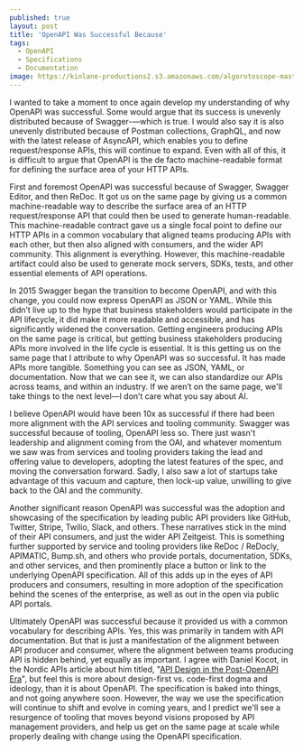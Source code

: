 ```yaml
---
published: true
layout: post
title: 'OpenAPI Was Successful Because'
tags:
  - OpenAPI
  - Specifications
  - Documentation
image: https://kinlane-productions2.s3.amazonaws.com/algorotoscope-master/yellow-journalism-old-remington-typewriter.jpg
---
```

I wanted to take a moment to once again develop my understanding of why OpenAPI was successful. Some would argue that its success is unevenly distributed because of Swagger-—which is true. I would also say it is also unevenly distributed because of Postman collections, GraphQL, and now with the latest release of AsyncAPI, which enables you to define request/response APIs, this will continue to expand. Even with all of this, it is difficult to argue that OpenAPI is the de facto machine-readable format for defining the surface area of your HTTP APIs.

First and foremost OpenAPI was successful because of Swagger, Swagger Editor, and then ReDoc. It got us on the same page by giving us a common machine-readable way to describe the surface area of an HTTP request/response API that could then be used to generate human-readable. This machine-readable contract gave us a single focal point to define our HTTP APIs in a common vocabulary that aligned teams producing APIs with each other, but then also aligned with consumers, and the wider API community. This alignment is everything. However, this machine-readable artifact could also be used to generate mock servers, SDKs, tests, and other essential elements of API operations.

In 2015 Swagger began the transition to become OpenAPI, and with this change, you could now express OpenAPI as JSON or YAML. While this didn’t live up to the hype that business stakeholders would participate in the API lifecycle, it did make it more readable and accessible, and has significantly widened the conversation. Getting engineers producing APIs on the same page is critical, but getting business stakeholders producing APIs more involved in the life cycle is essential. It is this getting us on the same page that I attribute to why OpenAPI was so successful. It has made APIs more tangible. Something you can see as JSON, YAML, or documentation. Now that we can see it, we can also standardize our APIs across teams, and within an industry. If we aren’t on the same page, we'll take things to the next level—I don’t care what you say about AI.

I believe OpenAPI would have been 10x as successful if there had been more alignment with the API services and tooling community. Swagger was successful because of tooling, OpenAPI less so. There just wasn't leadership and alignment coming from the OAI, and whatever momentum we saw was from services and tooling providers taking the lead and offering value to developers, adopting the latest features of the spec, and moving the conversation forward. Sadly, I also saw a lot of startups take advantage of this vacuum and capture, then lock-up value, unwilling to give back to the OAI and the community.

Another significant reason OpenAPI was successful was the adoption and showcasing of the specification by leading public API providers like GitHub, Twitter, Stripe, Twilio, Slack, and others. These narratives stick in the mind of their API consumers, and just the wider API Zeitgeist. This is something further supported by service and tooling providers like ReDoc / ReDocly, APIMATIC, Bump.sh, and others who provide portals, documentation, SDKs, and other services, and then prominently place a button or link to the underlying OpenAPI specification. All of this adds up in the eyes of API producers and consumers, resulting in more adoption of the specification behind the scenes of the enterprise, as well as out in the open via public API portals.

Ultimately OpenAPI was successful because it provided us with a common vocabulary for describing APIs. Yes, this was primarily in tandem with API documentation. But that is just a manifestation of the alignment between API producer and consumer, where the alignment between teams producing API is hidden behind, yet equally as important. I agree with Daniel Kocot, in the Nordic APIs article about him titled, "[API Design in the Post-OpenAPI Era](https://nordicapis.com/api-design-in-the-post-openapi-era/)", but feel this is more about design-first vs. code-first dogma and ideology, than it is about OpenAPI. The specification is baked into things, and not going anywhere soon. However, the way we use the specification will continue to shift and evolve in coming years, and I predict we'll see a resurgence of tooling that moves beyond visions proposed by API management providers, and help us get on the same page at scale while properly dealing with change using the OpenAPI specification.
